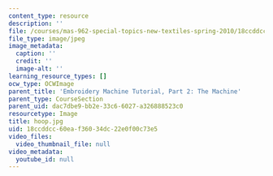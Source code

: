 ```yaml
---
content_type: resource
description: ''
file: /courses/mas-962-special-topics-new-textiles-spring-2010/18ccddcc60eaf36034dc22e0f00c73e5_hoop.jpg
file_type: image/jpeg
image_metadata:
  caption: ''
  credit: ''
  image-alt: ''
learning_resource_types: []
ocw_type: OCWImage
parent_title: 'Embroidery Machine Tutorial, Part 2: The Machine'
parent_type: CourseSection
parent_uid: dac7dbe9-bb2e-33c6-6027-a326888523c0
resourcetype: Image
title: hoop.jpg
uid: 18ccddcc-60ea-f360-34dc-22e0f00c73e5
video_files:
  video_thumbnail_file: null
video_metadata:
  youtube_id: null
---
```

